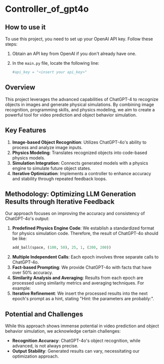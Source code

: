 # Controller_of_gpt4o

## How to use it

To use this project, you need to set up your OpenAI API key. Follow these steps:

1. Obtain an API key from OpenAI if you don't already have one.
2. In the `main.py` file, locate the following line:

   ```python
   #api_key = "<insert your api_key>"

## Overview

This project leverages the advanced capabilities of ChatGPT-4 to recognize objects in images and generate physical simulations. By combining image recognition, programming skills, and physics modeling, we aim to create a powerful tool for video prediction and object behavior simulation.

## Key Features

1. **Image-based Object Recognition**: Utilizes ChatGPT-4o's ability to process and analyze image inputs.
2. **Physics Modeling**: Translates recognized objects into code-based physics models.
3. **Simulation Integration**: Connects generated models with a physics engine to simulate future object states.
4. **Iterative Optimization**: Implements a controller to enhance accuracy and stability through repeated feedback loops.

## Methodology: Optimizing LLM Generation Results through Iterative Feedback

Our approach focuses on improving the accuracy and consistency of ChatGPT-4o's output:

1. **Predefined Physics Engine Code**: We establish a standardized format for physics simulation code. Therefore, the result of ChatGPT-4o should be like:
   ```python
   add_ball(space, (100, 50), 25, 1, (200, 200))
3. **Multiple Independent Calls**: Each epoch involves three separate calls to ChatGPT-4o.
4. **Fact-based Prompting**: We provide ChatGPT-4o with facts that have over 50% accuracy.
5. **Similarity Analysis and Averaging**: Results from each epoch are processed using similarity metrics and averaging techniques. For example:
6. **Iterative Refinement**: We insert the processed results into the next epoch's prompt as a hint, stating "Hint: the parameters are probably:".

## Potential and Challenges

While this approach shows immense potential in video prediction and object behavior simulation, we acknowledge certain challenges:

- **Recognition Accuracy**: ChatGPT-4o's object recognition, while advanced, is not always precise.
- **Output Stability**: Generated results can vary, necessitating our optimization approach.

